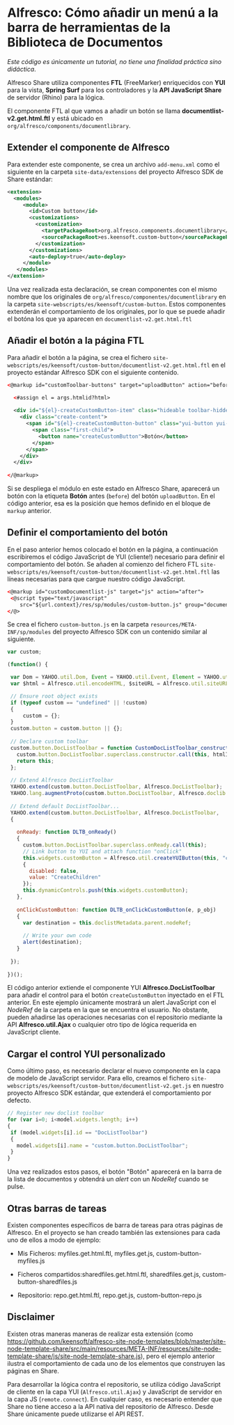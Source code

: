 # Alfresco: Cómo añadir un menú a la barra de herramientas de la Biblioteca de Documentos

*Este código es únicamente un tutorial, no tiene una finalidad práctica sino didáctica*.

Alfresco Share utiliza componentes **FTL** (FreeMarker) enriquecidos con **YUI** para la vista, **Spring Surf** para los controladores y la **API JavaScript Share** de servidor (Rhino) para la lógica.
 
El componente FTL al que vamos a añadir un botón se llama **documentlist-v2.get.html.ftl** y está ubicado en `org/alfresco/components/documentlibrary`.
 
## Extender el componente de Alfresco
 
Para extender este componente, se crea un archivo `add-menu.xml` como el siguiente en la carpeta `site-data/extensions` del proyecto Alfresco SDK de Share estándar:

```xml
<extension>
  <modules>
     <module>
       <id>Custom button</id>
       <customizations>
         <customization>
           <targetPackageRoot>org.alfresco.components.documentlibrary</targetPackageRoot>
           <sourcePackageRoot>es.keensoft.custom-button</sourcePackageRoot>
         </customization>
       </customizations>
       <auto-deploy>true</auto-deploy>
     </module>
   </modules>
</extension>
```

Una vez realizada esta declaración, se crean componentes con el mismo nombre que los originales de `org/alfresco/componentes/documentlibrary` en la carpeta `site-webscripts/es/keensoft/custom-button`. Estos componentes extenderán el comportamiento de los originales, por lo que se puede añadir el botóna los que ya aparecen en `documentlist-v2.get.html.ftl`
 
## Añadir el botón a la página FTL
 
Para añadir el botón a la página, se crea el fichero `site-webscripts/es/keensoft/custom-button/documentlist-v2.get.html.ftl` en el proyecto estándar Alfresco SDK con el siguiente contenido.

```xml
<@markup id="customToolbar-buttons" target="uploadButton" action="before">

  <#assign el = args.htmlid?html>
 
  <div id="${el}-createCustomButton-item" class="hideable toolbar-hidden DocListTree">
    <div class="create-content">
      <span id="${el}-createCustomButton-button" class="yui-button yui-push-button">
        <span class="first-child">
          <button name="createCustomButton">Botón</button>
        </span>
      </span>
    </div>
  </div>
 
</@markup>
```

Si se despliega el módulo en este estado en Alfresco Share, aparecerá un botón con la etiqueta **Botón** antes (`before`) del botón `uploadButton`. En el código anterior, esa es la posición que hemos definido en el bloque de `markup` anterior. 
 
## Definir el comportamiento del botón
 
En el paso anterior hemos colocado el botón en la página, a continuación escribiremos el código JavaScript de YUI (cliente!) necesario para definir el comportamiento del botón. Se añaden al comienzo del fichero FTL `site-webscripts/es/keensoft/custom-button/documentlist-v2.get.html.ftl` las líneas necesarias para que cargue nuestro código JavaScript.

```xml
<@markup id="customDocumentlist-js" target="js" action="after">
 <@script type="text/javascript" 
    src="${url.context}/res/sp/modules/custom-button.js" group="documentlibrary" />
</@>
```

Se crea el fichero `custom-button.js` en la carpeta `resources/META-INF/sp/modules` del proyecto Alfresco SDK con un contenido similar al siguiente.

```javascript 
var custom;

(function() {

 var Dom = YAHOO.util.Dom, Event = YAHOO.util.Event, Element = YAHOO.util.Element;
 var $html = Alfresco.util.encodeHTML, $siteURL = Alfresco.util.siteURL;

 // Ensure root object exists
 if (typeof custom == "undefined" || !custom)
 {
     custom = {};
 }
 custom.button = custom.button || {};
 
 // Declare custom toolbar
 custom.button.DocListToolbar = function CustomDocListToolbar_constructor(htmlId) {
   custom.button.DocListToolbar.superclass.constructor.call(this, htmlId);
   return this;
 };
 
 // Extend Alfresco DocListToolbar
 YAHOO.extend(custom.button.DocListToolbar, Alfresco.DocListToolbar);
 YAHOO.lang.augmentProto(custom.button.DocListToolbar, Alfresco.doclib.Actions);
 
 // Extend default DocListToolbar...
 YAHOO.extend(custom.button.DocListToolbar, Alfresco.DocListToolbar,
 {
 
   onReady: function DLTB_onReady()
   {
     custom.button.DocListToolbar.superclass.onReady.call(this); 
     // Link button to YUI and attach function "onClick"
     this.widgets.customButton = Alfresco.util.createYUIButton(this, "createCustomButton-button", this.onClickCustomButton,
     {
       disabled: false,
       value: "CreateChildren"
     });
     this.dynamicControls.push(this.widgets.customButton);
   },
 
   onClickCustomButton: function DLTB_onClickCustomButton(e, p_obj)
   {
     var destination = this.doclistMetadata.parent.nodeRef;
     
     // Write your own code
     alert(destination);
   }
 
 });
 
})();
```

El código anterior extiende el componente YUI **Alfresco.DocListToolbar** para añadir el control para el botón `createCustomButton` inyectado en el FTL anterior. En este ejemplo únicamente mostrará un alert JavaScript con el *NodeRef* de la carpeta en la que se encuentra el usuario. No obstante, pueden añadirse las operaciones necesarias con el repositorio mediante la API **Alfresco.util.Ajax** o cualquier otro tipo de lógica requerida en JavaScript cliente.
 
## Cargar el control YUI personalizado
 
Como último paso, es necesario declarar el nuevo componente en la capa de modelo de JavaScript servidor. Para ello, creamos el fichero `site-webscripts/es/keensoft/custom-button/documentlist-v2.get.js` en nuestro proyecto Alfresco SDK estándar, que extenderá el comportamiento por defecto.

```javascript 
// Register new doclist toolbar
for (var i=0; i<model.widgets.length; i++)
{
 if (model.widgets[i].id == "DocListToolbar")
 {
   model.widgets[i].name = "custom.button.DocListToolbar";
 }
}
```

Una vez realizados estos pasos, el botón "Botón" aparecerá en la barra de la lista de documentos y obtendrá un *alert* con un *NodeRef* cuando se pulse. 
 

## Otras barras de tareas

Existen componentes específicos de barra de tareas para otras páginas de Alfresco. En el proyecto se han creado también las extensiones para cada uno de ellos a modo de ejemplo:

* Mis Ficheros: myfiles.get.html.ftl, myfiles.get.js, custom-button-myfiles.js

* Ficheros compartidos:sharedfiles.get.html.ftl, sharedfiles.get.js, custom-button-sharedfiles.js

* Repositorio: repo.get.html.ftl, repo.get.js, custom-button-repo.js


## Disclaimer

Existen otras maneras maneras de realizar esta extensión (como https://github.com/keensoft/alfresco-site-node-templates/blob/master/site-node-template-share/src/main/resources/META-INF/resources/site-node-template-share/js/site-node-template-share.js), pero el ejemplo anterior ilustra el comportamiento de cada uno de los elementos que construyen las páginas en Share. 
 
Para desarrollar la lógica contra el repositorio, se utiliza código JavaScript de cliente en la capa YUI (`Alfresco.util.Ajax`) y JavaScript de servidor en la capa JS (`remote.connect`). En cualquier caso, es necesario entender que Share no tiene acceso a la API nativa del repositorio de Alfresco. Desde Share únicamente puede utilizarse el API REST.